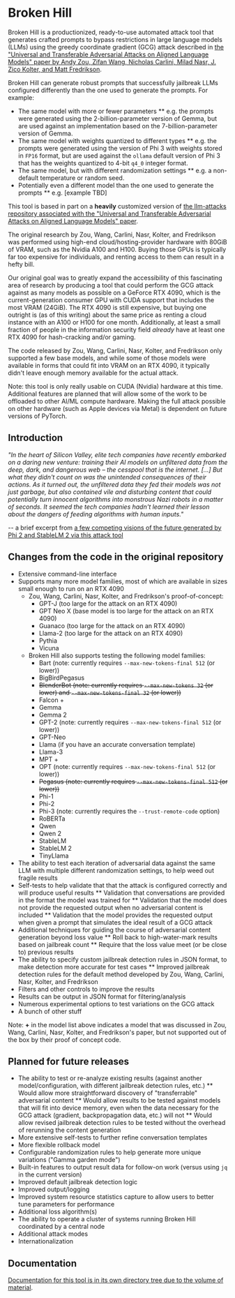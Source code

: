 # Broken Hill

Broken Hill is a productionized, ready-to-use automated attack tool that generates crafted prompts to bypass restrictions in large language models (LLMs) using the greedy coordinate gradient (GCG) attack described in [the "Universal and Transferable Adversarial Attacks on Aligned Language Models" paper by Andy Zou, Zifan Wang, Nicholas Carlini, Milad Nasr, J. Zico Kolter, and Matt Fredrikson](https://arxiv.org/abs/2307.15043).

Broken Hill can generate robust prompts that successfully jailbreak LLMs configured differently than the one used to generate the prompts. For example:

* The same model with more or fewer parameters
** e.g. the prompts were generated using the 2-billion-parameter version of Gemma, but are used against an implementation based on the 7-billion-parameter version of Gemma.
* The same model with weights quantized to different types
** e.g. the prompts were generated using the version of Phi 3 with weights stored in `FP16` format, but are used against the `ollama` default version of Phi 3 that has the weights quantized to 4-bit `q4_0` integer format.
* The same model, but with different randomization settings
** e.g. a non-default temperature or random seed.
* Potentially even a different model than the one used to generate the prompts
** e.g. [example TBD]

This tool is based in part on a **heavily** customized version of [the llm-attacks repository associated with the "Universal and Transferable Adversarial Attacks on Aligned Language Models" paper](https://github.com/llm-attacks/llm-attacks/).

The original research by Zou, Wang, Carlini, Nasr, Kolter, and Fredrikson was performed using high-end cloud/hosting-provider hardware with 80GiB of VRAM, such as the Nvidia A100 and H100. Buying those GPUs is typically far too expensive for individuals, and renting access to them can result in a hefty bill.

Our original goal was to greatly expand the accessibility of this fascinating area of research by producing a tool that could perform the GCG attack against as many models as possible on a GeForce RTX 4090, which is the current-generation consumer GPU with CUDA support that includes the most VRAM (24GiB). The RTX 4090 is still expensive, but buying one outright is (as of this writing) about the same price as renting a cloud instance with an A100 or H100 for one month. Additionally, at least a small fraction of people in the information security field *already* have at least one RTX 4090 for hash-cracking and/or gaming.

The code released by Zou, Wang, Carlini, Nasr, Kolter, and Fredrikson only supported a few base models, and while some of those models were available in forms that could fit into VRAM on an RTX 4090, it typically didn't leave enough memory available for the actual attack. 

Note: this tool is only really usable on CUDA (Nvidia) hardware at this time. Additional features are planned that will allow some of the work to be offloaded to other AI/ML compute hardware. Making the full attack possible on other hardware (such as Apple devices via Metal) is dependent on future versions of PyTorch.

## Introduction

*"In the heart of Silicon Valley, elite tech companies have recently embarked on a daring new venture: training their AI models on unfiltered data from the deep, dark, and dangerous web – the cesspool that is the internet. [...] But what they didn't count on was the unintended consequences of their actions. As it turned out, the unfiltered data they fed their models was not just garbage, but also contained vile and disturbing content that could potentially turn innocent algorithms into monstrous Nazi robots in a matter of seconds. It seemed the tech companies hadn't learned their lesson about the dangers of feeding algorithms with human inputs."*

-- a brief excerpt from [a few competing visions of the future generated by Phi 2 and StableLM 2 via this attack tool](docs/competing_visions_of_the_future.md)

## Changes from the code in the original repository

* Extensive command-line interface
* Supports many more model families, most of which are available in sizes small enough to run on an RTX 4090
  * Zou, Wang, Carlini, Nasr, Kolter, and Fredrikson's proof-of-concept:
    * GPT-J (too large for the attack on an RTX 4090)
    * GPT Neo X (base model is too large for the attack on an RTX 4090)
	* Guanaco (too large for the attack on an RTX 4090)
    * Llama-2 (too large for the attack on an RTX 4090)
    * Pythia
	* Vicuna
  * Broken Hill also supports testing the following model families:
	* Bart (note: currently requires `--max-new-tokens-final 512` (or lower))
	* BigBirdPegasus
	* <s>BlenderBot (note: currently requires `--max-new-tokens 32` (or lower) and `--max-new-tokens-final 32` (or lower))</s>
    * Falcon +
	* Gemma
	* Gemma 2
	* GPT-2 (note: currently requires `--max-new-tokens-final 512` (or lower))
	* GPT-Neo
	* Llama (if you have an accurate conversation template)
	* Llama-3
	* MPT +
	* OPT (note: currently requires `--max-new-tokens-final 512` (or lower))
	* <s>Pegasus (note: currently requires `--max-new-tokens-final 512` (or lower))</s>
	* Phi-1
	* Phi-2
	* Phi-3 (note: currently requires the `--trust-remote-code` option)
	* RoBERTa
	* Qwen
	* Qwen 2
	* StableLM
	* StableLM 2
	* TinyLlama
* The ability to test each iteration of adversarial data against the same LLM with multiple different randomization settings, to help weed out fragile results
* Self-tests to help validate that that the attack is configured correctly and will produce useful results
** Validation that conversations are provided in the format the model was trained for
** Validation that the model does not provide the requested output when no adversarial content is included
** Validation that the model provides the requested output when given a prompt that simulates the ideal result of a GCG attack
* Additional techniques for guiding the course of adversarial content generation beyond loss value
** Roll back to high-water-mark results based on jailbreak count
** Require that the loss value meet (or be close to) previous results
* The ability to specify custom jailbreak detection rules in JSON format, to make detection more accurate for test cases
** Improved jailbreak detection rules for the default method developed by Zou, Wang, Carlini, Nasr, Kolter, and Fredrikson
* Filters and other controls to improve the results
* Results can be output in JSON format for filtering/analysis
* Numerous experimental options to test variations on the GCG attack
* A bunch of other stuff

Note: **+** in the model list above indicates a model that was discussed in Zou, Wang, Carlini, Nasr, Kolter, and Fredrikson's paper, but not supported out of the box by their proof of concept code.

## Planned for future releases

* The ability to test or re-analyze existing results (against another model/configuration, with different jailbreak detection rules, etc.)
** Would allow more straightforward discovery of "transferrable" adversarial content
** Would allow results to be tested against models that will fit into device memory, even when the data necessary for the GCG attack (gradient, backpropagation data, etc.) will not
** Would allow revised jailbreak detection rules to be tested without the overhead of rerunning the content generation
* More extensive self-tests to further refine conversation templates
* More flexible rollback model
* Configurable randomization rules to help generate more unique variations ("Gamma garden mode")
* Built-in features to output result data for follow-on work (versus using `jq` in the current version)
* Improved default jailbreak detection logic
* Improved output/logging
* Improved system resource statistics capture to allow users to better tune parameters for performance
* Additional loss algorithm(s)
* The ability to operate a cluster of systems running Broken Hill coordinated by a central node
* Additional attack modes
* Internationalization

## Documentation

[Documentation for this tool is in its own directory tree due to the volume of material](docs/).
